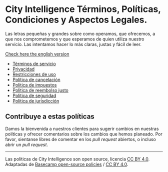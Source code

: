 # City Intelligence Términos, Políticas, Condiciones y Aspectos Legales.

Las letras pequeñas y grandes sobre como operamos, que ofrecemos, a que nos comprometemos y que esperamos de quien utiliza nuestro servicio. Las intentamos hacer lo más claras, justas y fácil de leer.

[Check here the english version]()

+ [Términos de servicio](terminos/index.md)
+ [Privacidad](privacidad/index.md)
+ [Restricciones de uso](restricciones/index.md)
+ [Política de cancelación](concelacion/index.md)
+ [Politica de impuestos](impuestos/index.md)
+ [Politica de reembolso justo](reembolso/index.md)
+ [Politica de seguridad](seguridad/index.md)
+ [Politica de jurisdicción](jurisdiccion/index.md)

## Contribuye a estas políticas

Damos la bienvenida a nuestros clientes para sugerir cambios en nuestras políticas y ofrecer comentarios sobre los cambios que hemos planeado. Por favor, sientanse libres de comentar en los *pull request* abiertos, o incluso abrir un *pull request*.

---
Las políticas de City Intelligence son open source, licencia [CC BY 4.0](https://creativecommons.org/licenses/by/4.0/). Adaptadas de [Basecamp open-source policies](https://github.com/basecamp/policies) / [CC BY 4.0](https://creativecommons.org/licenses/by/4.0/).